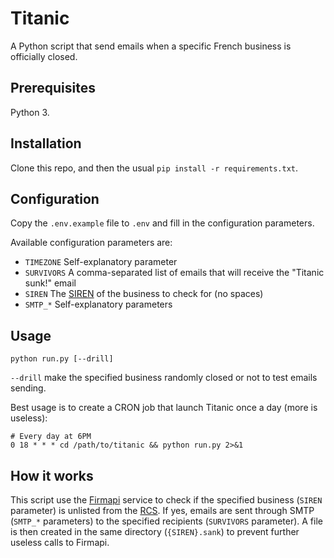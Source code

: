 # Titanic

A Python script that send emails when a specific French business is officially closed.

## Prerequisites

Python 3.

## Installation

Clone this repo, and then the usual `pip install -r requirements.txt`.

## Configuration

Copy the `.env.example` file to `.env` and fill in the configuration parameters.

Available configuration parameters are:

  - `TIMEZONE` Self-explanatory parameter
  - `SURVIVORS` A comma-separated list of emails that will receive the "Titanic sunk!" email
  - `SIREN` The [SIREN](https://en.wikipedia.org/wiki/SIREN_code) of the business to check for (no spaces)
  - `SMTP_*` Self-explanatory parameters

## Usage

```
python run.py [--drill]
```

`--drill` make the specified business randomly closed or not to test emails sending.

Best usage is to create a CRON job that launch Titanic once a day (more is useless):

```
# Every day at 6PM
0 18 * * * cd /path/to/titanic && python run.py 2>&1
```

## How it works

This script use the [Firmapi](https://firmapi.com/) service to check if the specified business
(`SIREN` parameter) is unlisted from the [RCS](https://en.wikipedia.org/wiki/List_of_company_registers#France).
If yes, emails are sent through SMTP (`SMTP_*` parameters) to the specified recipients (`SURVIVORS` parameter). A file
is then created in the same directory (`{SIREN}.sank`) to prevent further useless calls to Firmapi.
